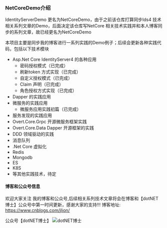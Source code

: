 ### NetCoreDemo介绍

IdentityServerDemo 更名为NetCoreDemo，由于之前该仓库打算同步Ids4 技术相关系列文章的Demo，后面决定该仓库写NetCore 相关技术实践并和本人博客同步的系列文章，故已经更名为NetCoreDemo

本项目主要是同步我的博客进行一系列实践的Demo例子；后续会更新各种实践代码，包括以下技术模块

- Asp.Net Core IdentityServer4 的各种应用
  - 密码授权模式（已完成）
  - 刷新token 方式实现（已完成）
  - 自定义授权模式（已完成）
  - Claim 声明（已完成）
  - 角色授权方式实现（已完成）
- Dapper 的实践应用
- 微服务的实践应用
  - 微服务应用实践初篇（已完成）
- 服务发现的实践应用
- Overt.Core.Grpc 开源微服务框架实践
- Overt.Core.Data Dapper 开源框架的实践
- DDD 领域驱动的实践
- 消息队列
- .Net Core 虚拟化
- Redis 
- Mongodb
- ES
- K8S 
- 等其他实践技术，待定

#### 博客和公众号信息

欢迎大家关注 我的博客和公众号,后续相关系列技术文章将会在博客和【dotNET博士】公众号中第一时间更新，感谢大家的支持!!!
博客地址:  https://www.cnblogs.com/jlion/

公众号【dotNET博士】
![dotNET博士](https://img2020.cnblogs.com/blog/824291/202003/824291-20200302122728756-456586765.jpg)
